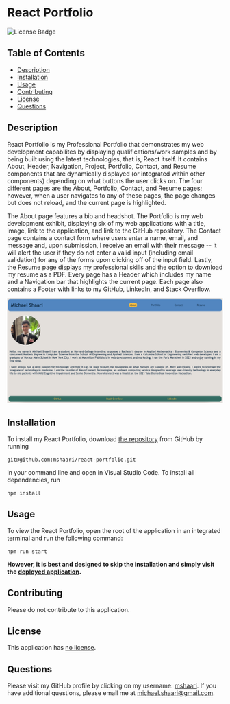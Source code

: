 # React Portfolio
  
![License Badge](https://img.shields.io/badge/license-no%20license-blue)

## Table of Contents
* [Description](#description)
* [Installation](#installation)
* [Usage](#usage)
* [Contributing](#contributing)
* [License](#license)
* [Questions](#questions)

## Description
React Portfolio is my Professional Portfolio that demonstrates my web development capabilites by displaying qualifications/work samples and by being built using the latest technologies, that is, React itself. It contains About, Header, Navigation, Project, Portfolio, Contact, and Resume components that are dynamically displayed (or integrated within other components) depending on what buttons the user clicks on. The four different pages are the About, Portfolio, Contact, and Resume pages; however, when a user navigates to any of these pages, the page changes but does not reload, and the current page is highlighted. 

The About page features a bio and headshot. The Portfolio is my web development exhibit, displaying six of my web applications with a title, image, link to the application, and link to the GitHub repository. The Contact page contains a contact form where users enter a name, email, and message and, upon submission, I receive an email with their message -- it will alert the user if they do not enter a valid input (including email validation) for any of the forms upon clicking off of the input field. Lastly, the Resume page displays my professional skills and the option to download my resume as a PDF. Every page has a Header which includes my name and a Navigation bar that highlights the current page. Each page also contains a Footer with links to my GitHub, LinkedIn, and Stack Overflow. 

![](public/assets/Screenshot.png)

## Installation
To install my React Portfolio, download [the repository](https://github.com/mshaari/react-portfolio) from GitHub by running
```
git@github.com:mshaari/react-portfolio.git
```
in your command line and open in Visual Studio Code. To install all dependencies, run
 
```
npm install
```

## Usage
To view the React Portfolio, open the root of the application in an integrated terminal and run the following command:
```
npm run start
``` 
**However, it is best and designed to skip the installation and simply visit the [deployed application](https://mshaari.github.io/react-portfolio/).**

## Contributing
Please do not contribute to this application.

## License
This application has [no license](https://choosealicense.com/no-permission).

## Questions
Please visit my GitHub profile by clicking on my username: [mshaari](https://github.com/mshaari). If you have additional questions, please email me at michael.shaari@gmail.com.